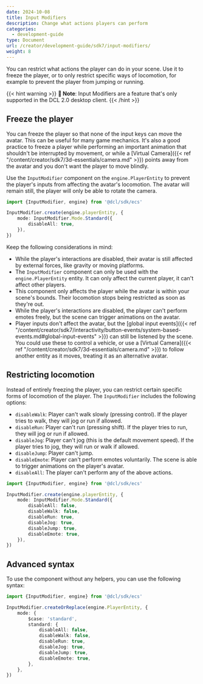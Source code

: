 ```yaml
---
date: 2024-10-08
title: Input Modifiers
description: Change what actions players can perform
categories:
  - development-guide
type: Document
url: /creator/development-guide/sdk7/input-modifiers/
weight: 8
---
```


You can restrict what actions the player can do in your scene. Use it to freeze the player, or to only restrict specific ways of locomotion, for example to prevent the player from jumping or running.

{{< hint warning >}}
**📔 Note**: Input Modifiers are a feature that's only supported in the DCL 2.0 desktop client.
{{< /hint >}}

## Freeze the player

You can freeze the player so that none of the input keys can move the avatar. This can be useful for many game mechanics. It's also a good practice to freeze a player while performing an important animation that shouldn't be interrupted by movement, or while a [Virtual Camera]({{< ref "/content/creator/sdk7/3d-essentials/camera.md" >}}) points away from the avatar and you don't want the player to move blindly.

Use the `InputModifier` component on the `engine.PlayerEntity` to prevent the player's inputs from affecting the avatar's locomotion. The avatar will remain still, the player will only be able to rotate the camera.

```ts
import {InputModifier, engine} from '@dcl/sdk/ecs'

InputModifier.create(engine.playerEntity, {
	mode: InputModifier.Mode.Standard({
		disableAll: true,
	}),
})
```

Keep the following considerations in mind:

- While the player's interactions are disabled, their avatar is still affected by external forces, like gravity or moving platforms.
- The `InputModifier` component can only be used with the `engine.PlayerEntity` entity. It can only affect the current player, it can't affect other players.
- This component only affects the player while the avatar is within your scene's bounds. Their locomotion stops being restricted as soon as they're out.
- While the player's interactions are disabled, the player can't perform emotes freely, but the scene can trigger animations on the avatar.
- Player inputs don't affect the avatar, but the [global input events]({{< ref "/content/creator/sdk7/interactivity/button-events/system-based-events.md#global-input-events" >}}) can still be listened by the scene. You could use these to control a vehicle, or use a [Virtual Camera]({{< ref "/content/creator/sdk7/3d-essentials/camera.md" >}}) to follow another entity as it moves, treating it as an alternative avatar.

## Restricting locomotion

Instead of entirely freezing the player, you can restrict certain specific forms of locomotion of the player. The `InputModifier` includes the following options:

- `disableWalk`: Player can't walk slowly (pressing control). If the player tries to walk, they will jog or run if allowed.
- `disableRun`: Player can't run (pressing shift). If the player tries to run, they will jog or run if allowed.
- `disableJog`: Player can't jog (this is the default movement speed). If the player tries to jog, they will run or walk if allowed.
- `disableJump`: Player can't jump.
- `disableEmote`: Player can't perform emotes voluntarily. The scene is able to trigger animations on the player's avatar.
- `disableAll`: The player can't perform any of the above actions.

```ts
import {InputModifier, engine} from '@dcl/sdk/ecs'

InputModifier.create(engine.playerEntity, {
	mode: InputModifier.Mode.Standard({
		disableAll: false,
		disableWalk: false,
		disableRun: true,
		disableJog: true,
		disableJump: true,
		disableEmote: true,
	}),
})
```

## Advanced syntax

To use the component without any helpers, you can use the following syntax:

```ts
import {InputModifier, engine} from '@dcl/sdk/ecs'

InputModifier.createOrReplace(engine.PlayerEntity, {
	mode: {
		$case: 'standard',
		standard: {
			disableAll: false,
			disableWalk: false,
			disableRun: true,
			disableJog: true,
			disableJump: true,
			disableEmote: true,
		},
	},
})
```
